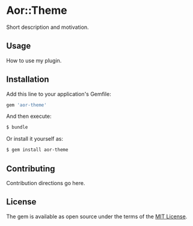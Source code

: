# Aor::Theme
Short description and motivation.

## Usage
How to use my plugin.

## Installation
Add this line to your application's Gemfile:

```ruby
gem 'aor-theme'
```

And then execute:
```bash
$ bundle
```

Or install it yourself as:
```bash
$ gem install aor-theme
```

## Contributing
Contribution directions go here.

## License
The gem is available as open source under the terms of the [MIT License](http://opensource.org/licenses/MIT).

